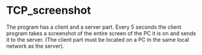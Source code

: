 # TCP_screenshot
The program has a client and a server part. Every 5 seconds the client program takes a screenshot of the entire screen of the PC it is on and sends it to the server. (The client part must be located on a PC in the same local network as the server).
